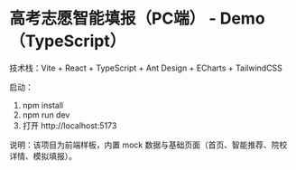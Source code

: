 
# 高考志愿智能填报（PC端） - Demo（TypeScript）

技术栈：Vite + React + TypeScript + Ant Design + ECharts + TailwindCSS

启动：
1. npm install
2. npm run dev
3. 打开 http://localhost:5173

说明：该项目为前端样板，内置 mock 数据与基础页面（首页、智能推荐、院校详情、模拟填报）。
